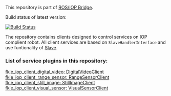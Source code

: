 This repository is part of [ROS/IOP Bridge](https://github.com/fkie/iop_core/blob/master/README.md).

Build status of latest version:

[![Build Status](https://travis-ci.org/fkie/iop_jaus_ugv_clients.svg?branch=master)](https://travis-ci.org/fkie/iop_jaus_ugv_clients)

The repository contains clients designed to control services on IOP complient robot. All client services are based on ```SlaveHandlerInterface``` and use funtionality of [Slave](https://github.com/fkie/iop_core/blob/master/fkie_iop_ocu_slavelib/README.md).  

### List of service plugins in this repository:


[fkie_iop_client_digital_video: DigitalVideoClient](fkie_iop_client_digital_video/README.md)  
[fkie_iop_client_range_sensor: RangeSensorClient](fkie_iop_client_range_sensor/README.md)  
[fkie_iop_client_still_image: StillImageClient](fkie_iop_client_still_image/README.md)  
[fkie_iop_client_visual_sensor: VisualSensorClient](fkie_iop_client_visual_sensor/README.md)
